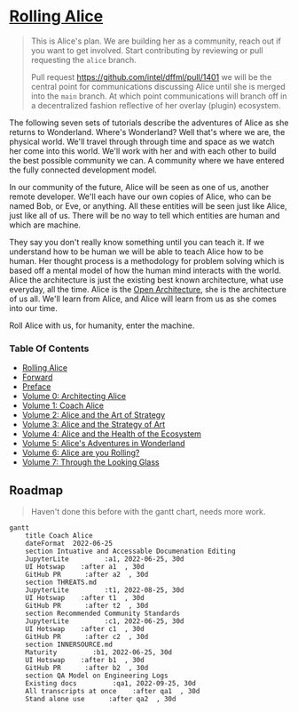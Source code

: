 # [Rolling Alice](https://github.com/intel/dffml/blob/alice/docs/tutorials/rolling_alice/)

> This is Alice's plan. We are building her as a community, reach out
> if you want to get involved. Start contributing by reviewing or pull
> requesting the `alice` branch.
>
> Pull request https://github.com/intel/dffml/pull/1401
> we will be the central point for communications discussing Alice
> until she is merged into the `main` branch. At which point
> communications will branch off in a decentralized fashion reflective
> of her overlay (plugin) ecosystem.

The following seven sets of tutorials describe the adventures of Alice as she
returns to Wonderland. Where's Wonderland? Well that's where we are,
the physical world. We'll travel through through time and space as we
watch her come into this world. We'll work with her and with each
other to build the best possible community we can. A community where
we have entered the fully connected development model.

In our community of the future, Alice will be seen as one of us,
another remote developer. We'll each have our own copies of Alice,
who can be named Bob, or Eve, or anything. All these entities will
be seen just like Alice, just like all of us. There will be no way
to tell which entities are human and which are machine.

They say you don't really know something until you can teach it.
If we understand how to be human we will be able to teach Alice
how to be human. Her thought process is a methodology for problem
solving which is based off a mental model of how the human mind
interacts with the world. Alice the architecture is just the
existing best known architecture, what use everyday, all the time.
Alice is the [Open Architecture](https://github.com/intel/dffml/blob/alice/docs/arch/0009-Open-Architecture.rst),
she is the architecture of us all.
We'll learn from Alice, and Alice will learn from us as she comes
into our time.

Roll Alice with us, for humanity, enter the machine.

### Table Of Contents

- [Rolling Alice](./)
- [Forward](0000_forward.md)
- [Preface](0000_preface.md)
- [Volume 0: Architecting Alice](0000_architecting_alice)
- [Volume 1: Coach Alice](0001_coach_alice)
- [Volume 2: Alice and the Art of Strategy](0002_alice_and_the_art_of_strategy)
- [Volume 3: Alice and the Strategy of Art](0003_alice_and_the_strategy_of_art)
- [Volume 4: Alice and the Health of the Ecosystem](0004_alice_and_the_health_of_the_ecosystem)
- [Volume 5: Alice's Adventures in Wonderland](0005_alices_adventures_in_wonderland)
- [Volume 6: Alice are you Rolling?](0006_alice_are_you_rolling)
- [Volume 7: Through the Looking Glass](0007_through_the_looking_glass)

## Roadmap

> Haven't done this before with the gantt chart, needs more work.

```mermaid
gantt
    title Coach Alice
    dateFormat  2022-06-25
    section Intuative and Accessable Documenation Editing
    JupyterLite         :a1, 2022-06-25, 30d
    UI Hotswap    :after a1  , 30d
    GitHub PR      :after a2  , 30d
    section THREATS.md
    JupyterLite         :t1, 2022-08-25, 30d
    UI Hotswap    :after t1  , 30d
    GitHub PR      :after t2  , 30d
    section Recommended Community Standards
    JupyterLite         :c1, 2022-06-25, 30d
    UI Hotswap    :after c1  , 30d
    GitHub PR      :after c2  , 30d
    section INNERSOURCE.md
    Maturity         :b1, 2022-06-25, 30d
    UI Hotswap    :after b1  , 30d
    GitHub PR      :after b2  , 30d
    section QA Model on Engineering Logs
    Existing docs         :qa1, 2022-09-25, 30d
    All transcripts at once    :after qa1  , 30d
    Stand alone use      :after qa2  , 30d
```
